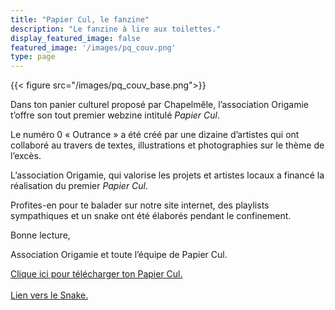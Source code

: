 ```yaml
---
title: "Papier Cul, le fanzine"
description: "Le fanzine à lire aux toilettes."
display_featured_image: false
featured_image: '/images/pq_couv.png'
type: page
---
```


{{< figure src="/images/pq_couv_base.png">}}

Dans ton panier culturel proposé par Chapelmêle, l’association Origamie t’offre son tout premier webzine intitulé <i>Papier Cul</i>.

Le numéro 0 « Outrance » a été créé par une dizaine d’artistes qui ont collaboré au travers de textes, illustrations et photographies sur le thème de l’excès.

L’association Origamie, qui valorise les projets et artistes locaux a financé la réalisation du premier <i>Papier Cul</i>.

Profites-en pour te balader sur notre site internet, des playlists sympathiques et un snake ont été élaborés pendant le confinement.

Bonne lecture,

Association Origamie et toute l’équipe de Papier Cul.

<a href="https://payhip.com/b/cNdn" class="payhip-buy-button" data-theme="none" data-product="cNdn">Clique ici pour télécharger ton Papier Cul.</a>
<br/>
<br/>
<a href="/papier-snake">Lien vers le Snake.</a>

<script type="text/javascript" src="https://payhip.com/payhip.js?v=24u68984"></script>
